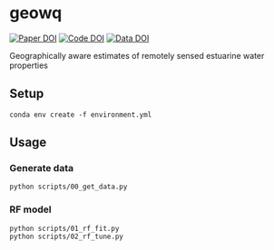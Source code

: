 # geowq

[![Paper DOI](https://img.shields.io/badge/Paper-XXXX/XXXX-blue.svg)](https://doi.org) [![Code DOI](https://img.shields.io/badge/Code-XXXX/XXXX-blue.svg)](https://doi.org) [![Data DOI](https://img.shields.io/badge/Data-XXXX/XXXX-blue.svg)](https://doi.org)

Geographically aware estimates of remotely sensed estuarine water properties

## Setup

```shell
conda env create -f environment.yml
```

## Usage

### Generate data

```shell
python scripts/00_get_data.py
```

### RF model

```shell
python scripts/01_rf_fit.py
python scripts/02_rf_tune.py
```
